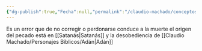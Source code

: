 ```yaml
---
{"dg-publish":true,"Fecha":null,"permalink":"/claudio-machado/conceptos/pecado/","dgPassFrontmatter":true}
---
```


Es un error que de no corregir o perdonarse conduce a la muerte el origen del pecado está en [[Satanás\|Satanás]] y la desobediencia de [[Claudio Machado/Personajes Bíblicos/Adán\|Adán]] 